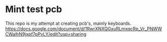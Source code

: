 # Mint test pcb
This repo is my attempt at creating pcb's, mainly keyboards. 
https://docs.google.com/document/d/1RwrXNXQGxuRLmxqcRp_Vr_PNWWCWalhN9jxpf7pPvLY/edit?usp=sharing
